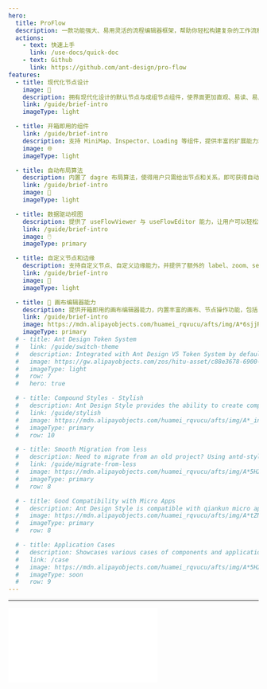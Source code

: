 ```yaml
---
hero:
  title: ProFlow
  description: 一款功能强大、易用灵活的流程编辑器框架，帮助你轻松构建复杂的工作流和流程产品。
  actions:
    - text: 快速上手
      link: /use-docs/quick-doc
    - text: Github
      link: https://github.com/ant-design/pro-flow
features:
  - title: 现代化节点设计
    image: 💠
    description: 拥有现代化设计的默认节点与成组节点组件，使界面更加直观、易读、易用。
    link: /guide/brief-intro
    imageType: light

  - title: 开箱即用的组件
    link: /guide/brief-intro
    description: 支持 MiniMap、Inspector、Loading 等组件，提供丰富的扩展能力和定制化选项，让用户能够轻松定制画布界面。
    image: 🌐
    imageType: light

  - title: 自动布局算法
    description: 内置了 dagre 布局算法，使得用户只需给出节点和关系，即可获得自动布局后的效果，轻松实现流程图的美观展现。
    link: /guide/brief-intro
    image: 🎨
    imageType: light

  - title: 数据驱动视图
    description: 提供了 useFlowViewer 与 useFlowEditor 能力，让用户可以轻松操作和管理画布相关数据，实现个性化的交互体验。
    link: /guide/brief-intro
    image: 🖱️
    imageType: primary

  - title: 自定义节点和边缘
    description: 支持自定义节点、自定义边缘能力，并提供了额外的 label、zoom、selectType 等属性，满足个性化定制需求。
    link: /guide/brief-intro
    image: 🧩
    imageType: light

  - title: 🎨 画布编辑器能力
    description: 提供开箱即用的画布编辑器能力，内置丰富的画布、节点操作功能，包括复制粘贴、撤销重做等功能，提升用户的操作效率和便利性。
    link: /guide/brief-intro
    image: https://mdn.alipayobjects.com/huamei_rqvucu/afts/img/A*6sjjRa7lLhAAAAAAAAAAAAAADoN6AQ/original
    imageType: primary
  # - title: Ant Design Token System
  #   link: /guide/switch-theme
  #   description: Integrated with Ant Design V5 Token System by default, making theme customization easy and flexible token consumption in CSS in JS.
  #   image: https://gw.alipayobjects.com/zos/hitu-asset/c88e3678-6900-4289-8538-31367c2d30f2/hitu-1609235995955-image.png
  #   imageType: light
  #   row: 7
  #   hero: true

  # - title: Compound Styles - Stylish
  #   description: Ant Design Style provides the ability to create compound styles, which we call Stylish. Stylish can organize complex interactive styles by combining multiple atomic tokens, achieving high reusability. Sound familiar? Yes, it is highly consistent with the ideology of tailwindcss, but stylish will have a more explicit design semantics and easier maintenance.
  #   link: /guide/stylish
  #   image: https://mdn.alipayobjects.com/huamei_rqvucu/afts/img/A*_in2RLf5pY8AAAAAAAAAAAAADoN6AQ/original
  #   imageType: primary
  #   row: 10

  # - title: Smooth Migration from less
  #   description: Need to migrate from an old project? Using antd-style can smoothly migrate less in the project to CSS in JS at a lower cost, and provide a better user experience and development experience.
  #   link: /guide/migrate-from-less
  #   image: https://mdn.alipayobjects.com/huamei_rqvucu/afts/img/A*5H2ySLO-X4cAAAAAAAAAAAAADoN6AQ/original
  #   imageType: primary
  #   row: 8

  # - title: Good Compatibility with Micro Apps
  #   description: Ant Design Style is compatible with qiankun micro apps by default (with a slight performance sacrifice). It also provides performance optimization options for scenarios that do not require micro apps.
  #   image: https://mdn.alipayobjects.com/huamei_rqvucu/afts/img/A*tZNeQIUYx_4AAAAAAAAAAAAADoN6AQ/original
  #   imageType: primary
  #   row: 8

  # - title: Application Cases
  #   description: Showcases various cases of components and applications using Ant Design Style, helping developers get started quickly. This documentation is also built using Ant Design Style and can serve as a reference for static site construction.
  #   link: /case
  #   image: https://mdn.alipayobjects.com/huamei_rqvucu/afts/img/A*5H2ySLO-X4cAAAAAAAAAAAAADoN6AQ/original
  #   imageType: soon
  #   row: 9
---
```


---

<embed src="../README.md"></embed>
